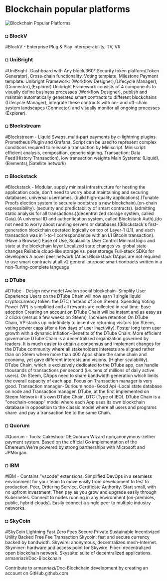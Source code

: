 # Blockchain popular platforms 

![Blockchain Popular Platforms](https://miro.medium.com/max/1400/1*w1nAHaPMV0fRlKuwThTRNQ.jpeg)

### ◘ BlockV
#BlockV - Enterprise Plug & Play Interoperability, TV, VR
### ◘ UniBright
#UniBright- Dashboard with Any block,360° Security token platform(Token Generator), Cross-chain functionality, Voting template, Milestone Payment template.
Unibright Framework: (Workflow Designer),(Lifecycle Manager),(Connector),(Explorer)
Unibright Framework consists of 4 components to visually define business processes (Workflow Designer), publish and maintain automatically generated smart contracts to different blockchains (Lifecycle Manager), integrate these contracts with on- and off-chain system landscapes (Connector) and visually monitor all ongoing processes (Explorer).
### ◘ Blockstream
#Blockstream - Liquid Swaps, multi-part payments by c-lightning plugins. Prometheus Plugin and Grafana, Script can be used to represent complex conditions required to release a transaction by Miniscript.
Miniscript: efficient analysis, composition, generic signing.
Transaction: Data Feed(History Transaction), low transaction weights
Main Systems: (Liquid),(Elements),(Satellite network)
### ◘ Blockstack
#Blockstack - Modular, supply minimal infrastructure for hosting the application code, don't need to worry about maintaining and securing databases, universal usernames.
(build high-quality applications).(Tunable Proofs election system to securely
bootstrap a new blockchain).(on-chain expressibility). (security and predictability of smart contracts).
(admitting static analysis for all transactions.)(decentralized storage system, called Gaia).(A universal ID and authentication system, called Blockstack Auth),(do not need to worry about running servers or databases.)(Blockstack's ﬁrst-generation blockchain operated logically on top of Layer-1 (L1), and each transaction was in 1-to-1 correspondence with an L1 Bitcoin transaction).(Have a Browser)
Ease of Use, Scalability
User Control
Minimal logic and state at the blockchain layer
Localized state changes vs. global state changes
Reliable cloud-like storage vs. peer storage
Full-stack SDKs for developers
A novel peer network (Atlas).Blockstack DApps are not required to use smart contracts at all.v2 general-purpose smart contracts written in a non-Turing-complete language
### ◘ DTube
#DTube - Design new model Avalon social blockchain - Simplify User Experience
Users on the DTube Chain will now earn 1 single liquid cryptocurrency token: the DTC (instead of 3 on Steem). Spending Voting Power (VP) is simplified and all rewards are collected in real time.
Ease adoption Creating an account on DTube Chain will be instant and as easy as 2 clicks (versus a few weeks on Steem)
 Increase retention On DTube Chain, VP stacks up indefinitely to incentive returning visitors (on Steem, voting power caps after
a few days of user inactivity). Foster long term user growth with a dynamic inflation - Benefits of the DTube Chain:
More efficient governance DTube Chain is a decentralized organization governed by leaders. It is much easier to obtain a consensus and implement changes for the DTube community where all stakeholders interests are aligned rather than on Steem where more than 400 Apps share the same chain and economy, yet gave different interests and visions. (Higher scalability).
DTube Chain, which is exclusively dedicated to the DTube app, can handle thousands of transactions per second (i.e. tens of millions of daily active users). On Steem, DApps need to share bandwidth generation which limits the overall capacity of each app.
Focus on Transaction manager is very good. Transaction manager - Qurioum node - Good Api -Local state database on node and Transaction manager.
DTube, at the first implemented on Steem Network - it's own DTube Chain, DTC (Type of IEO), DTube Chain is a "onechain-oneapp" model where each
App uses its own blockchain database in opposition to
the classic model where all users and programs share
 and pay a transaction fee to the same Chain.
### ◘ Quorum
#Quorum - Tools: Cakeshop IDE,Quorum Wizard npm,anonymous-zether payment system.
Based on the official Go implementation of the Ethereum.We're powered by strong partnerships with Microsoft and JPMorgan.
### ◘ IBM
#IBM - Contains "vscode" extensions.
Simplified DevOps in a seamless environment for your team to move easily from development to test to production.
Peer, Ordering Service, Certificate Authority.
Start small, with no upfront investment. Then pay as you grow and upgrade easily through Kubernetes.
Connect to nodes running in any environment (on-premises, public, hybrid clouds).
Easily connect a single peer to multiple industry networks.
### ◘ SkyCoin
#SkyCoin
Lightning Fast
Zero Fees
Secure
Private
Sustainable
Incentivized
Utility Backed
Free Fee Transaction
Skycoin: fast and secure currency backed by bandwidth.
Skywire: anonymous, decentralized mesh-Internet.
Skyminer: hardware and access point for Skywire.
Fiber: decentralized open blockchain network.
Skysuite: suite of decentralized applications.
armanriazi/Doc-Blockchain

Contribute to armanriazi/Doc-Blockchain development by creating an account on GitHub.github.com